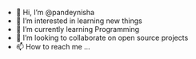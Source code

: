 - 👋 Hi, I’m @pandeynisha
- 👀 I’m interested in learning new things
- 🌱 I’m currently learning Programming
- 💞️ I’m looking to collaborate on open source projects
- 📫 How to reach me ...

<!---
pandeynisha/pandeynisha is a ✨ special ✨ repository because its `README.md` (this file) appears on your GitHub profile.
You can click the Preview link to take a look at your changes.
--->
